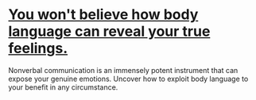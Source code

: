 
# [You won't believe how body language can reveal your true feelings.](https://www.mindhaste.com/t/body-language/you-wont-believe-how-body-language-can-reveal-your-true-feelings-140)

Nonverbal communication is an immensely potent instrument that can expose your genuine emotions. Uncover how to exploit body language to your benefit in any circumstance.
    